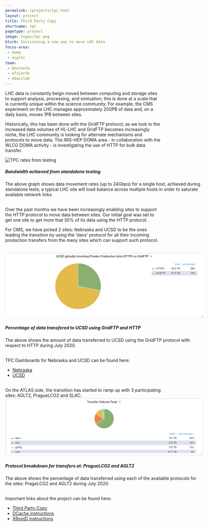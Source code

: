 ```yaml
---
permalink: /projects/tpc.html
layout: project
title: Third Party Copy
shortname: tpc
pagetype: project
image: logos/tpc.png
blurb: Envisioning a new way to move LHC data
focus-area: 
 - doma
 - osglhc
team:
 - bbockelm
 - efajardo
 - ddavila0
---
```


LHC data is constantly beign moved between computing and storage sites
to support analysis, processing, and simluation; this is done at a scale
that is currently unique within the science community.  For example, the
CMS experiment on the LHC manages approximately 200PB of data and, on a
daily basis, moves 1PB between sites.

Historically, this has been done with the GridFTP protocol; as we look
to the increased data volumes of HL-LHC and GridFTP becomes increasingly
niche, the LHC community is looking for alternate mechanisms and protocols
to move data.  The IRIS-HEP DOMA area - in collaboration with the WLCG DOMA
activity - is investigating the use of HTTP for bulk data transfer.

<div class="card" style="width: 40rem;">
  <img class="card-img-top" style="object-fit: contain"  src="/assets/images/tpc-over-http.png" alt="TPC rates from testing">
  <div class="card-body">
   <h5 class="card-title">Bandwidth achieved from standalone testing</h5>
   <p class="card-text">The above graph shows data movement rates (up to 24Gbps) for a single host, achieved during
   standalone tests; a typical LHC site will load-balance across multiple hosts in order to saturate
   available network links.
   </p>
  </div>
</div>

<br>
Over the past months we have been increasingly enabling sites to support the
HTTP protocol to move data between sites. Our initial goal was set to get one
site to get more that 30% of its data using the HTTP protocol.

For CMS, we have picked 2 sites: Nebraska and UCSD to be the ones leading the transition by
using the 'davs' protocol for all their incoming production transfers from the many sites which
can support such protocol.
 
<br>
<div class="card" style="width: 40rem;">
  <img class="card-img-top" style="object-fit: contain"  src="/assets/images/gftp-vs-http.png" alt="GridFTP vs HTTP">
  <div class="card-body">
   <h5 class="card-title">Percentage of data transfered to UCSD using GridFTP and HTTP</h5>
   <p class="card-text">The above shows the amount of data transferred to UCSD
    using the GridFTP protocol with respect to HTTP during July 2020.
   </p>
  </div>
</div>

<br>
TPC Dashboards for Nebraska and UCSD can be found here:

 * [Nebraska](https://monit-grafana.cern.ch/d/aDc1qQwZk1/tpc-over-xrootd-at-nebraska?orgId=11)
 * [UCSD](https://monit-grafana.cern.ch/d/aDc1qQwZk/tpc-over-xrootd-at-ucsd?orgId=11)

<br>
On the ATLAS side, the transition has started to ramp up with 3 participating sites: 
AGLT2, PragueLCG2 and SLAC.

<br>
<div class="card" style="width: 40rem;">
  <img class="card-img-top" style="object-fit: contain"  src="/assets/images/tpc-breakdown-atlas.png" alt="Atlas protocol breakdown">
  <div class="card-body">
   <h5 class="card-title">Protocol breakdown for transfers at: PragueLCG2 and AGLT2 </h5>
   <p class="card-text">The above shows the percentage of data transferred using each of the available protocols
    for the sites: PrageLCG2 and AGLT2 during July 2020.
   </p>
  </div>
</div>

<br>
Important links about the project can be found here:

 * [Third Party Copy](https://twiki.cern.ch/twiki/bin/view/LCG/ThirdPartyCopy)
 * [DCache instructions](https://twiki.cern.ch/twiki/bin/view/LCG/DCacheConfig)
 * [XRootD instructions](https://twiki.cern.ch/twiki/bin/view/Main/XRootDoverHTTP)

